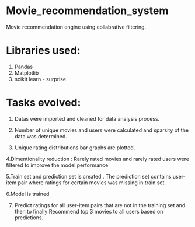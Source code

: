 # Movie_recommendation_system

Movie recommendation engine using collabrative filtering.

# Libraries used:
1. Pandas
2. Matplotlib
3. scikit learn - surprise 

# Tasks evolved:
1. Datas were imported and cleaned for data analysis process.

2. Number of unique movies and users were calculated and sparsity of the data was determined.

3. Unique rating distributions bar graphs are plotted.

4.Dimentionality reduction : Rarely rated movies and rarely rated users were filtered to improve the model performance

5.Train set and prediction set is created . The prediction set contains user-item pair where ratings for certain movies was missing in train set.

6.Model is trained 

7. Predict ratings for all user-item pairs that are not in the training set and then to finally Recommend top 3 movies to all users based on predictions.

